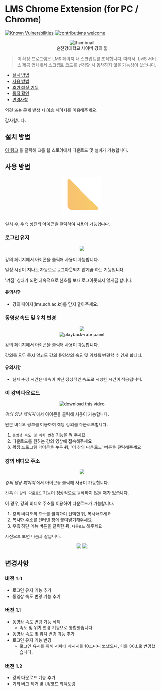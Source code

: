 # LMS Chrome Extension (for PC / Chrome)

[![Known Vulnerabilities](https://snyk.io/test/github/Gumball12/lmsplusplus/badge.svg?targetFile=package.json)](https://snyk.io/test/github/Gumball12/lmsplusplus?targetFile=package.json)
[![contributions welcome](https://img.shields.io/badge/contributions-welcome-brightgreen.svg?style=flat)](https://github.com/Gumball12/lmsplusplus/issues)

<p align="center">
  <img src="https://i.imgur.com/wj3LY1j.png" alt="thumbnail">
  <br>
  순천향대학교 사이버 강의 툴
</p>

> 이 확장 프로그램은 LMS 페이지 내 스크립트를 조작합니다. 따라서, LMS 서비스 제공 업체에서 스크립트 코드를 변경할 시 동작하지 않을 가능성이 있습니다.

* [설치 방법](#설치-방법)
* [사용 방법](#사용-방법)
* [추가 예정 기능](#추가-예정-기능)
* [동작 확인](#동작-확인)
* [변경사항](#변경사항)

의견 또는 문제 발생 시 [이슈](https://github.com/Gumball12/lms-playbackrate-extension/issues) 페이지를 이용해주세요.

감사합니다.

## 설치 방법

[이 링크](https://chrome.google.com/webstore/detail/lms%20%20/kdnnjmhhabnalhbpppkocnplmmebmobh) 를 클릭해 크롬 웹 스토어에서 다운로드 및 설치가 가능합니다.

## 사용 방법

<p align="center">
  <img src="./images/favicon-128x128.png" alt="favicon">
</p>

설치 후, 우측 상단의 아이콘을 클릭하여 사용이 가능합니다.

### 로그인 유지

<p align="center">
  <img src="https://i.imgur.com/WzT0shn.png" height="220">
</p>

강의 페이지에서 아이콘을 클릭해 사용이 가능합니다.

일정 시간이 지나도 자동으로 로그아웃되지 않게끔 하는 기능입니다.

'켜짐' 상태가 되면 지속적으로 신호를 보내 로그아웃되지 않게끔 합니다.

#### 유의사항

* 강의 페이지(lms.sch.ac.kr)를 닫지 말아주세요.

### 동영상 속도 및 위치 변경

<p align="center">
  <img src="https://i.imgur.com/KBfKjrw.png" height="220">
  <br>
  <img src="https://i.imgur.com/deD2cq1.png" alt="playback-rate panel" height="220">
</p>

강의 페이지에서 아이콘을 클릭해 사용이 가능합니다.

강의를 모두 듣지 않고도 강의 동영상의 속도 및 위치를 변경할 수 있게 합니다.

#### 유의사항

* 실제 수강 시간은 배속이 아닌 정상적인 속도로 시청한 시간이 적용됩니다.

### 이 강의 다운로드

<p align="center">
  <img src="https://i.imgur.com/Doev26S.png" alt="download this video" height="220">
</p>

*강의 영상 페이지* 에서 아이콘을 클릭해 사용이 가능합니다.

원본 비디오 링크를 이용하여 해당 강의를 다운로드합니다.

1. `동영상 속도 및 위치 변경` 기능을 켜 주세요
1. 다운로드를 원하는 강의 영상에 접속해주세요
1. 확장 프로그램 아이콘을 누른 뒤, '이 강의 다운로드' 버튼을 클릭해주세요

### 강의 비디오 주소

<p align="center">
  <img src="https://i.imgur.com/tDa9zPR.png" height="220">
</p>

*강의 영상 페이지* 에서 아이콘을 클릭해 사용이 가능합니다.

간혹 `이 강의 다운로드` 기능이 정상적으로 동작하지 않을 때가 있습니다.

이 경우, 강의 비디오 주소를 이용하여 다운로드가 가능합니다.

1. 강의 비디오의 주소를 클릭하여 선택한 뒤, 복사해주세요
1. 복사한 주소를 인터넷 창에 붙여넣기해주세요
1. 우측 하단 메뉴 버튼을 클릭한 뒤, `다운로드` 해주세요

사진으로 보면 다음과 같습니다.

<p align="center">
  <img src="https://i.imgur.com/CkctUQ7.png" height="180">
  <img src="https://i.imgur.com/JpQBmKB.png" height="180">
</p>

## 변경사항

### 버전 1.0

* 로그인 유지 기능 추가
* 동영상 속도 변경 기능 추가

### 버전 1.1

* 동영상 속도 변경 기능 삭제
    * 속도 및 위치 변경 기능으로 통합했습니다.
* 동영상 속도 및 위치 변경 기능 추가
* 로그인 유지 기능 변경
    * 로그인 유지를 위해 서버에 메시지를 10초마다 보냈으나, 이를 30초로 변경했습니다.

### 버전 1.2

* 강의 다운로드 기능 추가
* 기타 버그 제거 및 UI/코드 리팩토링
